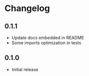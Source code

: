 # Changelog
## 0.1.1
* Update docs embedded in README
* Some imports optimization in tests

## 0.1.0
* Initial release